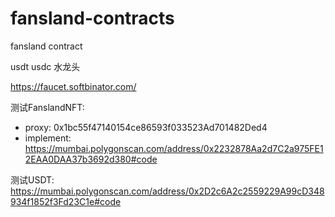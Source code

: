 # fansland-contracts
fansland contract


usdt usdc 水龙头

https://faucet.softbinator.com/



测试FanslandNFT:
- proxy: 0x1bc55f47140154ce86593f033523Ad701482Ded4
- implement:  https://mumbai.polygonscan.com/address/0x2232878Aa2d7C2a975FE12EAA0DAA37b3692d380#code

测试USDT: https://mumbai.polygonscan.com/address/0x2D2c6A2c2559229A99cD348934f1852f3Fd23C1e#code

